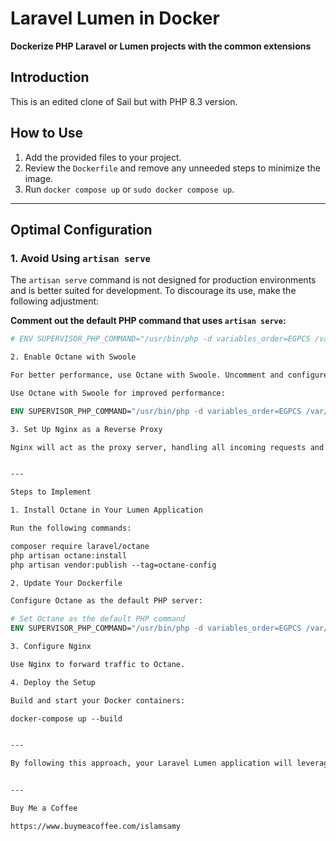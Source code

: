# Laravel Lumen in Docker  

**Dockerize PHP Laravel or Lumen projects with the common extensions**  

## Introduction  
This is an edited clone of Sail but with PHP 8.3 version.  

## How to Use  
1. Add the provided files to your project.  
2. Review the `Dockerfile` and remove any unneeded steps to minimize the image.  
3. Run `docker compose up` or `sudo docker compose up`.  

---

## Optimal Configuration  

### 1. Avoid Using `artisan serve`  
The `artisan serve` command is not designed for production environments and is better suited for development. To discourage its use, make the following adjustment:  

**Comment out the default PHP command that uses `artisan serve`:**  
```dockerfile
# ENV SUPERVISOR_PHP_COMMAND="/usr/bin/php -d variables_order=EGPCS /var/www/html/artisan serve --host=0.0.0.0 --port=80"

2. Enable Octane with Swoole

For better performance, use Octane with Swoole. Uncomment and configure the Octane-related command in your Dockerfile:

Use Octane with Swoole for improved performance:

ENV SUPERVISOR_PHP_COMMAND="/usr/bin/php -d variables_order=EGPCS /var/www/html/artisan octane:start --server=swoole --host=0.0.0.0 --port=80"

3. Set Up Nginx as a Reverse Proxy

Nginx will act as the proxy server, handling all incoming requests and forwarding them to Octane. This setup ensures you get maximum performance from Octane with Swoole.


---

Steps to Implement

1. Install Octane in Your Lumen Application

Run the following commands:

composer require laravel/octane  
php artisan octane:install  
php artisan vendor:publish --tag=octane-config

2. Update Your Dockerfile

Configure Octane as the default PHP server:

# Set Octane as the default PHP command
ENV SUPERVISOR_PHP_COMMAND="/usr/bin/php -d variables_order=EGPCS /var/www/html/artisan octane:start --server=swoole --host=0.0.0.0 --port=80"

3. Configure Nginx

Use Nginx to forward traffic to Octane.

4. Deploy the Setup

Build and start your Docker containers:

docker-compose up --build


---

By following this approach, your Laravel Lumen application will leverage the performance benefits of Octane with Swoole, while Nginx acts as the reverse proxy to handle incoming traffic efficiently.


---

Buy Me a Coffee

https://www.buymeacoffee.com/islamsamy

